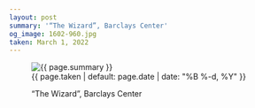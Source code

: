```yaml
---
layout: post
summary: '“The Wizard”, Barclays Center'
og_image: 1602-960.jpg
taken: March 1, 2022
---
```


<figure class="post" data-src="{{ site.assets_url }}/{{ page.og_image }}">
<img alt="{{ page.summary }}" sizes="(min-width: 700px) 50vw, calc(100vw - 2rem)" src="{{ site.assets_url }}/1602-480.jpg" srcset="{{ site.assets_url }}/1602-240.jpg 240w, {{ site.assets_url }}/1602-480.jpg 480w, {{ site.assets_url }}/1602-720.jpg 720w, {{ site.assets_url }}/1602-960.jpg 960w"/>
<figcaption>
<time>{{ page.taken | default: page.date | date: "%B %-d, %Y" }}</time>
<p>“The Wizard”, Barclays Center</p>
</figcaption>
</figure>
